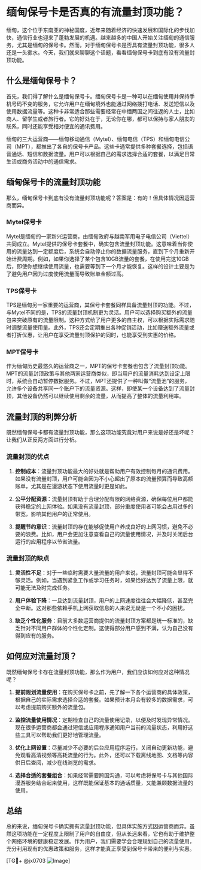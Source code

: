 # 缅甸保号卡是否真的有流量封顶功能？

缅甸，这个位于东南亚的神秘国度，近年来随着经济的快速发展和国际化的步伐加快，通信行业也迎来了蓬勃发展的机遇。越来越多的中国人开始关注缅甸的通信服务，尤其是缅甸的保号卡。然而，对于缅甸保号卡是否具有流量封顶功能，很多人还是一头雾水。今天，我们就来聊聊这个话题，看看缅甸保号卡到底有没有流量封顶功能。

## 什么是缅甸保号卡？

首先，我们得了解什么是缅甸保号卡。缅甸保号卡是一种可以在缅甸使用并保持手机号码不变的服务，它允许用户在缅甸境外也能通过网络拨打电话、发送短信以及使用数据流量等。这种卡非常适合那些需要经常在中缅两国之间往返的人士，比如商人、留学生或者旅行者。它的好处在于，无论你在哪，都可以保持与家人朋友的联系，同时还能享受相对便宜的通讯费用。

缅甸的三大运营商——缅甸移动通信（Mytel）、缅甸电信（TPS）和缅甸电信公司（MPT），都推出了各自的保号卡产品。这些卡通常提供多种套餐选择，包括语音通话、短信和数据流量。用户可以根据自己的需求选择合适的套餐，以满足日常生活或商务活动中的通信需求。

## 缅甸保号卡的流量封顶功能

那么，缅甸保号卡到底有没有流量封顶功能呢？答案是：有的！但具体情况因运营商而异。

### Mytel保号卡

Mytel是缅甸的一家新兴运营商，由缅甸政府与越南军用电子电信公司（Viettel）共同成立。Mytel提供的保号卡套餐中，确实包含流量封顶功能。这意味着当你使用的流量达到一定额度后，系统会自动停止你的数据流量服务，直到下个月重新开始计费周期。例如，如果你选择了某个包含10GB流量的套餐，在使用完这10GB后，即使你想继续使用流量，也需要等到下一个月才能恢复。这样的设计主要是为了避免用户因为过度使用流量而导致账单金额过高。

### TPS保号卡

TPS是缅甸另一家重要的运营商，其保号卡套餐同样具备流量封顶的功能。不过，与Mytel不同的是，TPS的流量封顶机制更为灵活。用户可以选择购买额外的流量包来突破原有的流量限制。这种方式给了用户更多的自主权，可以根据实际需求随时调整流量使用量。此外，TPS还会定期推出各种促销活动，比如赠送额外流量或者打折优惠，让用户在享受流量封顶保护的同时，也能享受到实惠的价格。

### MPT保号卡

作为缅甸历史最悠久的运营商之一，MPT的保号卡套餐也包含了流量封顶功能。MPT的流量封顶政策与其他两家运营商类似，即当用户的流量消耗达到设定上限时，系统会自动暂停数据服务。不过，MPT还提供了一种叫做“流量池”的服务，允许多个设备共享同一个账户下的流量资源。这样，即使某一个设备达到了流量封顶，其他设备仍然可以继续使用剩余的流量，从而提高了整体的流量利用率。

## 流量封顶的利弊分析

既然缅甸保号卡都有流量封顶功能，那么这项功能究竟对用户来说是好还是坏呢？让我们从正反两方面进行分析。

### 流量封顶的优点

1. **控制成本**：流量封顶功能最大的好处就是帮助用户有效控制每月的通讯费用。如果没有流量封顶，用户可能会因为不小心超出了原本的流量预算而导致高额账单，尤其是在漫游状态下使用流量时更是如此。
   
2. **公平分配资源**：流量封顶有助于合理分配有限的网络资源，确保每位用户都能获得稳定的上网体验。如果没有流量封顶，部分重度使用者可能会占用过多的带宽，影响其他用户的正常使用。

3. **提醒节约意识**：流量封顶的存在能够促使用户养成良好的上网习惯，避免不必要的浪费。比如，用户会更加注意查看自己的流量使用情况，并及时关闭后台运行的应用程序以节省流量。

### 流量封顶的缺点

1. **灵活性不足**：对于一些临时需要大量流量的用户来说，流量封顶可能会显得不够灵活。例如，当遇到紧急工作或学习任务时，如果恰好达到了流量上限，就可能无法及时完成任务。

2. **用户体验下降**：一旦达到流量封顶，用户的上网速度往往会大幅降低，甚至完全中断。这对那些依赖手机上网获取信息的人来说无疑是一个不小的困扰。

3. **缺乏个性化服务**：目前大多数运营商提供的流量封顶方案都是统一标准的，缺乏针对不同用户群体的个性化定制。这使得部分用户感到不满，认为自己没有得到应有的服务。

## 如何应对流量封顶？

既然缅甸保号卡存在流量封顶功能，那么作为用户，我们应该如何应对这种情况呢？

1. **提前规划流量使用**：在购买保号卡之前，先了解一下各个运营商的具体政策，根据自己的实际需求选择合适的套餐。如果预计本月会有较多的数据需求，可以考虑提前购买额外的流量包。

2. **监控流量使用情况**：定期检查自己的流量使用记录，以便及时发现异常情况。现在很多运营商都会通过短信或应用程序通知用户当前的流量状态，利用好这些工具可以帮助我们更好地管理流量。

3. **优化上网设置**：尽量减少不必要的后台应用程序运行，关闭自动更新功能，避免观看高清视频等高耗流量的行为。此外，还可以下载离线地图、文档等内容供日后查阅，减少在线浏览的需求。

4. **选择合适的套餐组合**：如果经常需要跨国沟通，可以考虑将保号卡与其他国际漫游服务结合起来使用，这样既能保证基本的通话质量，又能兼顾数据流量的使用。

## 总结

总的来说，缅甸保号卡确实拥有流量封顶功能，但具体实施方式因运营商而异。虽然这项功能在一定程度上限制了用户的自由度，但从长远来看，它也有助于维护整个网络环境的健康稳定发展。作为用户，我们需要学会合理规划自己的流量使用，充分利用现有的优惠政策和服务，这样才能真正享受到保号卡带来的便利与实惠。

[TG💪+ @jx0703 ![Image](https://github.com/user-attachments/assets/dbca1d08-cadb-493c-b0ec-ad6f7a83f270)]